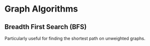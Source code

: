 # Graph Algorithms

## Breadth First Search (BFS)
Particularly useful for finding the shortest path on unweighted graphs.
